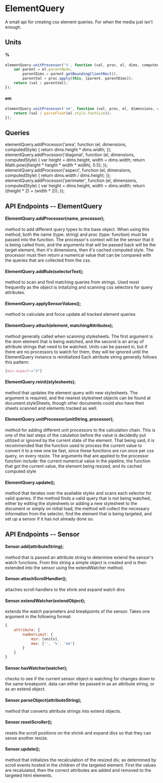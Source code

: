 # ElementQuery
A small api for creating css element queries. For when the media just isn't enough.

## Units

#### %
```javascript
elementQuery.unitProcessor('%', function (val, proc, el, dims, computedStyle) {
    var parent = el.parentNode,
        parentDims = parent.getBoundingClientRect(),
        parentVal = proc.apply(this, [parent, parentDims]);
    return (val / parentVal);
});
```

#### em
```javascript
elementQuery.unitProcessor('em', function (val, proc, el, dimensions, computedStyle) {
    return (val / parseFloat(el.style.fontSize));
});
```

## Queries
elementQuery.addProcessor('area', function (el, dimensions, computedStyle) {
    return dims.height * dims.width;
});
elementQuery.addProcessor('diagonal', function (el, dimensions, computedStyle) {
    var height = dims.height,
        width = dims.width;
    return Math.pow((height * height * width * width), 0.5);
});
elementQuery.addProcessor('aspect', function (el, dimensions, computedStyle) {
    return dims.width / dims.height;
});
elementQuery.addProcessor('perimeter', function (el, dimensions, computedStyle) {
    var height = dims.height,
        width = dims.width;
    return ((height * 2) + (width * 2));
});

## API Endpoints -- ElementQuery

#### ElementQuery.addProcessor(name, processor);
method to add different query types to the base object. When using this method, both the name (type: string) and proc (type: function) must be passed into the function. The processor's context will be the sensor that it is being called from, and the arguments that will be passed back will be the target element, then it's dimensions, then it's cached computed style. The processor must then return a numerical value that can be compared with the queries that are collected from the css.

#### ElementQuery.addRule(selectorText);
method to scan and find matching queries from strings. Used most frequently as the object is initalizing and scanning css selectors for query attributes.

#### ElementQuery.applySensorValues();
method to calculate and force update all tracked element queries

#### ElementQuery.attach(element, matchingAttributes);
method generally called when scanning stylesheets. The first argument is the dom element that is being watched, and the second is an array of attribute strings that need to be watched. Units can be passed in, but if there are no processors to watch for them, they will be ignored until the ElementQuery instance is reinitialized Each attribute string generally follows this pattern:
```css
[min-aspect~="3"]
```

#### ElementQuery.reinit(stylesheets);
method that updates the element query with new stylesheets. The argument is required, and the nearest stylesheet objects can be found at document.styleSheets, though other documents could also have their sheets scanned and elements tracked as well.

#### ElementQuery.unitProcessor(unitString, processor);
method for adding different unit processors to the calculation chain. This is one of the last steps of the calulation before the value is decidedly put utilized or ignored by the current state of the element. That being said, it is recommended that the function used to process the current value to convert it to a new one be fast, since these functions are run once per css query, on every resize. The arguments that are applied to the processor function include: the current numerical value in the pipeline, the function that got the current value, the element being resized, and its cached computed style

#### ElementQuery.update();
method that iterates over the available styles and scans each selector for valid queries. If the method finds a valid query that is not being watched, either by editing the stylesheets or adding a new stylesheet to the document or simply on initial load, the method will collect the necessary information from the selector, find the element that is being targeted, and set up a sensor if it has not already done so.

## API Endpoints -- Sensor

#### Sensor.add(attributeString);
method that is passed an attribute string to determine extend the sensor's watch functions. From this string a simple object is created and is then extended into the sensor using the extendWatcher method.

#### Sensor.attachScrollHandler();
attaches scroll handlers to the shink and expand watch divs

#### Sensor.extendWatcher(extendObject);
extends the watch parameters and breakpoints of the sensor. Takes one argument in the following format:
```javascript
{
    attribute: {
        numberLimit: {
            min: [units],
            max: ['', '%', 'em']
        }
    }
}
```
#### Sensor.hasWatcher(watcher);
checks to see if the current sensor object is watching for changes down to the same breakpoint. data can either be passed in as an attribute string, or as an extend object.

#### Sensor.parseObject(attributeString);
method that converts attribute strings into extend objects.

#### Sensor.resetScroller();
resets the scroll positions on the shrink and expand divs so that they can sense another resize.

#### Sensor.update();
method that initializes the recalculation of the resized div, as determined by scroll events hosted in the children of the targeted element. First the values are recalulated, then the correct attributes are added and removed to the targeted html elements.